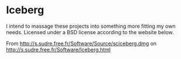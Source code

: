 Iceberg
=======

I intend to massage these projects into something more fitting my own needs. Licensed under a BSD license according to
the website below.

From http://s.sudre.free.fr/Software/Source/sciceberg.dmg on http://s.sudre.free.fr/Software/Iceberg.html


